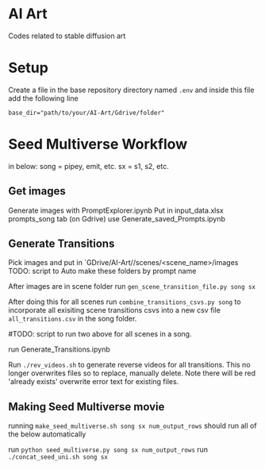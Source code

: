 # AI Art

Codes related to stable diffusion art


# Setup 

Create a file in the base repository directory named `.env` and inside this file add the following line 

`base_dir="path/to/your/AI-Art/Gdrive/folder"`

# Seed Multiverse Workflow

in below: 
song = pipey, emit, etc.
sx = s1, s2, etc. 

## Get images
Generate images with PromptExplorer.ipynb
Put in input_data.xlsx prompts_song tab (on Gdrive)
use Generate_saved_Prompts.ipynb

## Generate Transitions
Pick images and put in `GDrive/AI-Art/<song>/scenes/<scene_name>/images
TODO: script to Auto make these folders by prompt name

After images are in scene folder
run `gen_scene_transition_file.py song sx`

After doing this for all scenes run `combine_transitions_csvs.py song` to incorporate all exisiting scene transitions csvs into a new csv file `all_transitions.csv` in the song folder. 

#TODO: script to run two above for all scenes in a song. 


run Generate_Transitions.ipynb

Run `./rev_videos.sh` to generate reverse videos for all transitions. This no longer overwrites files so to replace, manually delete. Note there will be red 'already exists' overwrite error text for existing files.

## Making Seed Multiverse movie

running `make_seed_multiverse.sh song sx num_output_rows` should run all of the below automatically

run `python seed_multiverse.py song sx num_output_rows`
run `./concat_seed_uni.sh song sx`